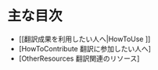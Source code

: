 主な目次
========

  * [[翻訳成果を利用したい人へ|HowToUse ]]
  * [HowToContribute 翻訳に参加したい人へ]
  * [OtherResources 翻訳関連のリソース]
